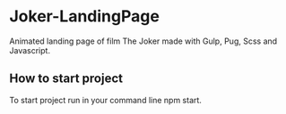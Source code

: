 # Joker-LandingPage
Animated landing page of film The Joker made with Gulp, Pug, Scss and Javascript.

## How to start project
To start project run in your command line npm start.
